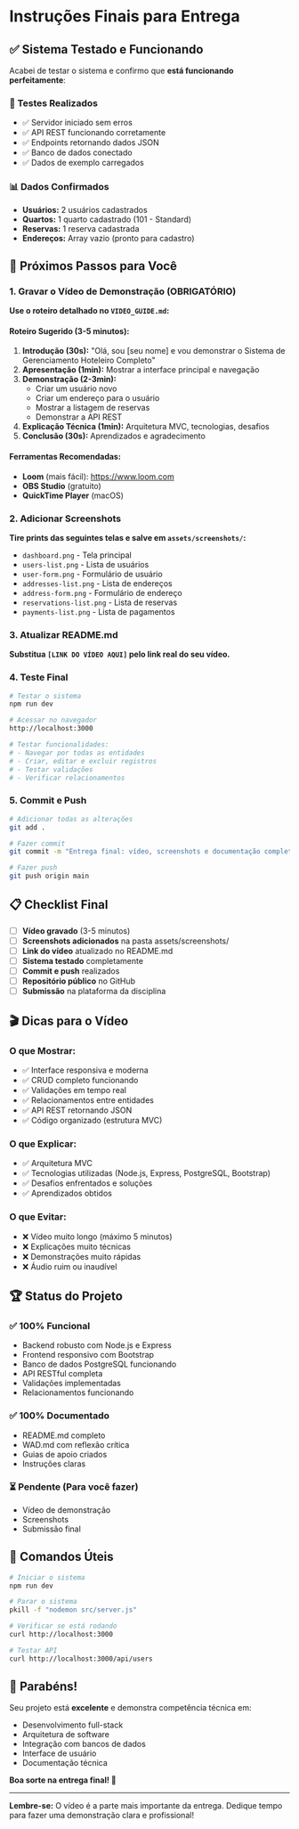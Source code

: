 # Instruções Finais para Entrega

## ✅ Sistema Testado e Funcionando

Acabei de testar o sistema e confirmo que **está funcionando perfeitamente**:

### 🧪 Testes Realizados
- ✅ Servidor iniciado sem erros
- ✅ API REST funcionando corretamente
- ✅ Endpoints retornando dados JSON
- ✅ Banco de dados conectado
- ✅ Dados de exemplo carregados

### 📊 Dados Confirmados
- **Usuários:** 2 usuários cadastrados
- **Quartos:** 1 quarto cadastrado (101 - Standard)
- **Reservas:** 1 reserva cadastrada
- **Endereços:** Array vazio (pronto para cadastro)

## 🎯 Próximos Passos para Você

### 1. Gravar o Vídeo de Demonstração (OBRIGATÓRIO)

**Use o roteiro detalhado no `VIDEO_GUIDE.md`:**

#### Roteiro Sugerido (3-5 minutos):
1. **Introdução (30s):** "Olá, sou [seu nome] e vou demonstrar o Sistema de Gerenciamento Hoteleiro Completo"
2. **Apresentação (1min):** Mostrar a interface principal e navegação
3. **Demonstração (2-3min):** 
   - Criar um usuário novo
   - Criar um endereço para o usuário
   - Mostrar a listagem de reservas
   - Demonstrar a API REST
4. **Explicação Técnica (1min):** Arquitetura MVC, tecnologias, desafios
5. **Conclusão (30s):** Aprendizados e agradecimento

#### Ferramentas Recomendadas:
- **Loom** (mais fácil): https://www.loom.com
- **OBS Studio** (gratuito)
- **QuickTime Player** (macOS)

### 2. Adicionar Screenshots

**Tire prints das seguintes telas e salve em `assets/screenshots/`:**

- `dashboard.png` - Tela principal
- `users-list.png` - Lista de usuários
- `user-form.png` - Formulário de usuário
- `addresses-list.png` - Lista de endereços
- `address-form.png` - Formulário de endereço
- `reservations-list.png` - Lista de reservas
- `payments-list.png` - Lista de pagamentos

### 3. Atualizar README.md

**Substitua `[LINK DO VÍDEO AQUI]` pelo link real do seu vídeo.**

### 4. Teste Final

```bash
# Testar o sistema
npm run dev

# Acessar no navegador
http://localhost:3000

# Testar funcionalidades:
# - Navegar por todas as entidades
# - Criar, editar e excluir registros
# - Testar validações
# - Verificar relacionamentos
```

### 5. Commit e Push

```bash
# Adicionar todas as alterações
git add .

# Fazer commit
git commit -m "Entrega final: vídeo, screenshots e documentação completa"

# Fazer push
git push origin main
```

## 📋 Checklist Final

- [ ] **Vídeo gravado** (3-5 minutos)
- [ ] **Screenshots adicionados** na pasta assets/screenshots/
- [ ] **Link do vídeo** atualizado no README.md
- [ ] **Sistema testado** completamente
- [ ] **Commit e push** realizados
- [ ] **Repositório público** no GitHub
- [ ] **Submissão** na plataforma da disciplina

## 🎬 Dicas para o Vídeo

### O que Mostrar:
- ✅ Interface responsiva e moderna
- ✅ CRUD completo funcionando
- ✅ Validações em tempo real
- ✅ Relacionamentos entre entidades
- ✅ API REST retornando JSON
- ✅ Código organizado (estrutura MVC)

### O que Explicar:
- ✅ Arquitetura MVC
- ✅ Tecnologias utilizadas (Node.js, Express, PostgreSQL, Bootstrap)
- ✅ Desafios enfrentados e soluções
- ✅ Aprendizados obtidos

### O que Evitar:
- ❌ Vídeo muito longo (máximo 5 minutos)
- ❌ Explicações muito técnicas
- ❌ Demonstrações muito rápidas
- ❌ Áudio ruim ou inaudível

## 🏆 Status do Projeto

### ✅ 100% Funcional
- Backend robusto com Node.js e Express
- Frontend responsivo com Bootstrap
- Banco de dados PostgreSQL funcionando
- API RESTful completa
- Validações implementadas
- Relacionamentos funcionando

### ✅ 100% Documentado
- README.md completo
- WAD.md com reflexão crítica
- Guias de apoio criados
- Instruções claras

### ⏳ Pendente (Para você fazer)
- Vídeo de demonstração
- Screenshots
- Submissão final

## 🚀 Comandos Úteis

```bash
# Iniciar o sistema
npm run dev

# Parar o sistema
pkill -f "nodemon src/server.js"

# Verificar se está rodando
curl http://localhost:3000

# Testar API
curl http://localhost:3000/api/users
```

## 🎉 Parabéns!

Seu projeto está **excelente** e demonstra competência técnica em:
- Desenvolvimento full-stack
- Arquitetura de software
- Integração com bancos de dados
- Interface de usuário
- Documentação técnica

**Boa sorte na entrega final! 🚀**

---

**Lembre-se:** O vídeo é a parte mais importante da entrega. Dedique tempo para fazer uma demonstração clara e profissional! 